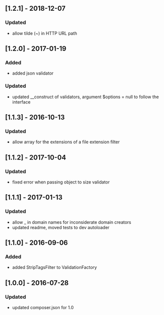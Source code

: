 ## [1.2.1] - 2018-12-07
### Updated
- allow tilde (~) in HTTP URL path

## [1.2.0] - 2017-01-19
### Added
- added json validator
### Updated
- updated __construct of validators, argument $options = null to follow the interface

## [1.1.3] - 2016-10-13
### Updated
- allow array for the extensions of a file extension filter

## [1.1.2] - 2017-10-04
### Updated
- fixed error when passing object to size validator

## [1.1.1] - 2017-01-13
### Updated
- allow _ in domain names for inconsiderate domain creators
- updated readme, moved tests to dev autoloader

## [1.1.0] - 2016-09-06
### Added
- added StripTagsFilter to ValidationFactory

## [1.0.0] - 2016-07-28
### Updated
- updated composer.json for 1.0
